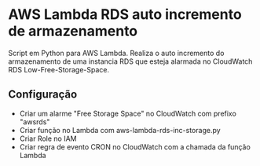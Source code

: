 # AWS Lambda RDS auto incremento de armazenamento
Script em Python para AWS Lambda. Realiza o auto incremento do armazenamento de uma instancia RDS que esteja alarmada no CloudWatch 
RDS Low-Free-Storage-Space.

## Configuração
* Criar um alarme "Free Storage Space" no CloudWatch com prefixo "awsrds"
* Criar função no Lambda com aws-lambda-rds-inc-storage.py
* Criar Role no IAM
* Criar regra de evento CRON no CloudWatch com a chamada da função Lambda
